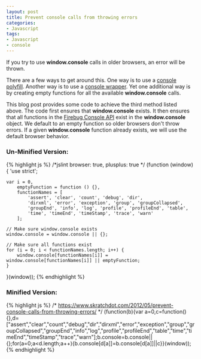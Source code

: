 ```yaml
---
layout: post
title: Prevent console calls from throwing errors
categories:
- Javascript
tags:
- Javascript
- console
---
```

If you try to use **window.console** calls in older browsers, an error will be thrown.

There are a few ways to get around this.  One way is to use a
[console polyfill](http://www.calormen.com/polyfill/#console). Another way is to
use a [console wrapper](http://benalman.com/projects/javascript-debug-console-log/).
Yet one additional way is by creating empty functions for all the available
**window.console** calls.

This blog post provides some code to achieve the third method listed above. The code
first ensures that **window.console** exists.  It then ensures that all functions in
the [Firebug Console API](http://getfirebug.com/wiki/index.php/Console_API)
exist in the **window.console** object. We default to an empty function so older browsers
don't throw errors. If a given **window.console** function already exists, we will use the
default browser behavior.

### Un-Minified Version: ###

{% highlight js %}
/*jslint browser: true, plusplus: true */
(function (window) {
	'use strict';

	var i = 0,
		emptyFunction = function () {},
		functionNames = [
			'assert', 'clear', 'count', 'debug', 'dir',
			'dirxml', 'error', 'exception', 'group', 'groupCollapsed',
			'groupEnd', 'info', 'log', 'profile', 'profileEnd', 'table',
			'time', 'timeEnd', 'timeStamp', 'trace', 'warn'
		];

	// Make sure window.console exists
	window.console = window.console || {};

	// Make sure all functions exist
	for (i = 0; i < functionNames.length; i++) {
		window.console[functionNames[i]] = window.console[functionNames[i]] || emptyFunction;
	}

}(window));
{% endhighlight %}

### Minified Version: ###

{% highlight js %}
/* https://www.skratchdot.com/2012/05/prevent-console-calls-from-throwing-errors/ */
(function(b){var a=0,c=function(){},d=["assert","clear","count","debug","dir","dirxml","error","exception","group","groupCollapsed","groupEnd","info","log","profile","profileEnd","table","time","timeEnd","timeStamp","trace","warn"];b.console=b.console||{};for(a=0;a<d.length;a++){b.console[d[a]]=b.console[d[a]]||c}}(window));
{% endhighlight %}
